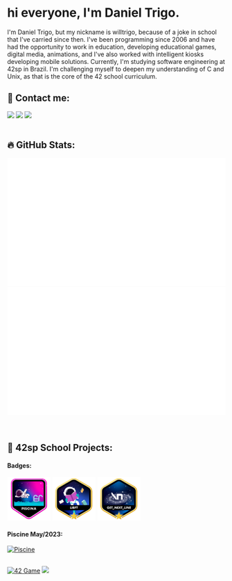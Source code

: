 <h1>
	hi everyone, I'm Daniel Trigo.
</h1>
I'm Daniel Trigo, but my nickname is willtrigo, because of a joke in school that I've carried since then. I've been programming since 2006 and have had the opportunity to work in education, developing educational games, digital media, animations, and I've also worked with intelligent kiosks developing mobile solutions. Currently, I'm studying software engineering at 42sp in Brazil. I'm challenging myself to deepen my understanding of C and Unix, as that is the core of the 42 school curriculum.
<br>
<h2>
	📩 Contact me:
</h2>
<div align="left" style="display:inline_block"> 
  <a href="https://www.linkedin.com/in/will-trigo" target="_blank"><img src="https://img.shields.io/badge/LinkedIn-0077B5?style=for-the-badge&logo=linkedin&logoColor=white" target="_blank"></a>
  <a href = "mailto:wiltlrigo@gmail.com"><img src="https://img.shields.io/badge/Gmail-D14836?style=for-the-badge&logo=gmail&logoColor=white" target="_blank"></a>
  <a href="https://instagram.com/willtrigo" target="_blank"><img src="https://img.shields.io/badge/-Instagram-%23E4405F?style=for-the-badge&logo=instagram&logoColor=white" target="_blank"></a>
</div>
<br>
<h2>
	🔥 GitHub Stats:
</h2>
<div align=center>

[![status](https://raw.githubusercontent.com/willtrigo/github-stats-transparent/output/generated/overview.svg)](#)
[![languages](https://raw.githubusercontent.com/willtrigo/github-stats-transparent/output/generated/languages.svg)](#)

<div/>
<div align="left"> <div/>
<br>
<h2>
	🏅 42sp School Projects:
</h2>
<h4>
	Badges:
</h4>
<a href="https://github.com/willtrigo/42_school/tree/main/42_piscine"><img src='https://github.com/willtrigo/willtrigo/blob/main/42_badges/piscine.png' usemap="" alt='Piscine' width="100"/></a>
<a href="#"><img src='https://github.com/willtrigo/willtrigo/blob/main/42_badges/libftm.png' usemap="" alt='Libft' width="100"/></a>
<a href="#"><img src='https://github.com/willtrigo/willtrigo/blob/main/42_badges/get_next_linem.png' usemap="" alt='Get next line' width="100"/></a>
<h4>
	Piscine May/2023:
</h4>


[![Piscine](https://img.shields.io/badge/42-Repository-%231283C4)](https://github.com/willtrigo/42_school/tree/main/42_piscine)

<h2></h2>

[![42 Game](https://img.shields.io/badge/Game-profile-0a66c2?style=flat-square&logo=42&logoColor=white)](https://game.42sp.org.br/cadet/dande-je)
![](https://komarev.com/ghpvc/?username=willtrigo&color=blue)
